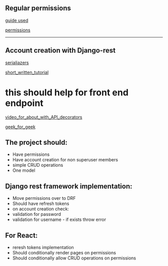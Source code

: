 ## Regular permissions

[guide used]("https://www.youtube.com/watch?v=wlYaUvfXJDc")

[permissions]("https://developer.mozilla.org/en-US/docs/Learn/Server-side/Django/Authentication#challenge_yourself")


<hr>

## Account creation with Django-rest

[serialiazers]("https://www.django-rest-framework.org/api-guide/serializers/")

[short_written_tutorial]("https://www.codersarts.com/post/how-to-create-register-and-login-api-using-django-rest-framework-and-token-authentication")

# this should help for front end endpoint
[video_for_about_with_API_decorators]("https://www.youtube.com/watch?v=_OhF6FEdIao")

[geek_for_geek]("https://www.geeksforgeeks.org/adding-permission-in-api-django-rest-framework/")


## The project should:

- Have permissions
- Have account creation for non superuser members
- simple CRUD operations
- One model

## Django rest framework implementation:

- Move permissions over to DRF
- Should have refresh tokens
- on account creation check:
 - validation for password
 - validation for username - if exists throw error

## For React:

 - reresh tokens implementation
 - Should conditionally render pages on permissions
 - Should conditionally allow CRUD operations on permissions
